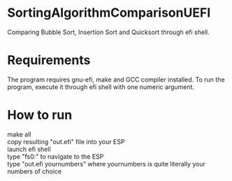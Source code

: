 # SortingAlgorithmComparisonUEFI
Comparing Bubble Sort, Insertion Sort and Quicksort through efi shell.


# Requirements
The program requires gnu-efi, make and GCC compiler installed.
To run the program, execute it through efi shell with one numeric argument.  
# How to run  
make all  
copy resulting "out.efi" file into your ESP  
launch efi shell  
type "fs0:" to navigate to the ESP  
type "out.efi yournumbers"
where yournumbers is quite literally your numbers of choice
